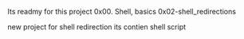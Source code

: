 Its readmy for this project 0x00. Shell, basics
0x02-shell_redirections

new project for shell redirection its contien shell script
